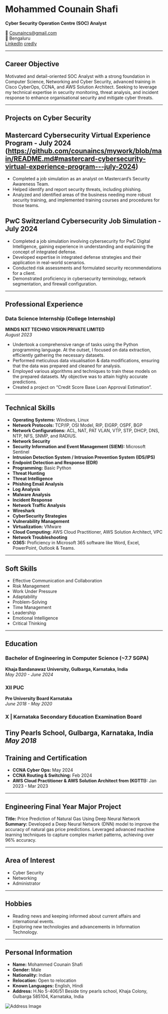 # Mohammed Counain Shafi

**Cyber Security Operation Centre (SOC) Analyst**


📧 [Counaincs@gmail.com](mailto:Counaincs@gmail.com)  
📍 Bengaluru  
[LinkedIn](https://www.linkedin.com/in/counain)
[credly](https://credly.com/users/counain/)

---

## Career Objective

Motivated and detail-oriented SOC Analyst with a strong foundation in Computer Science, Networking and Cyber Security, advanced training in Cisco CyberOps, CCNA, and AWS Solution Architect. Seeking to leverage my technical expertise in security monitoring, threat analysis, and incident response to enhance organisational security and mitigate cyber threats.

---
## Projects on Cyber Security
## Mastercard Cybersecurity Virtual Experience Program - July 2024 (https://github.com/counaincs/mywork/blob/main/README.md#mastercard-cybersecurity-virtual-experience-program---july-2024)


- Completed a job simulation as an analyst on Mastercard’s Security Awareness Team.
- Helped identify and report security threats, including phishing.
- Analyzed and identified areas of the business needing more robust security training, and implemented training courses and procedures for those teams.


## PwC Switzerland Cybersecurity Job Simulation - July 2024

- Completed a job simulation involving cybersecurity for PwC Digital Intelligence, gaining experience in understanding and explaining the concept of integrated defense.
- Developed expertise in integrated defense strategies and their application in real-world scenarios.
- Conducted risk assessments and formulated security recommendations for a client.
- Demonstrated proficiency in cybersecurity terminology, network segmentation, and firewall configuration.

---

## Professional Experience

### Data Science Internship (College Internship)
**MINDS NXT TECHNO VISION PRIVATE LIMITED**  
_August 2023_

- Undertook a comprehensive range of tasks using the Python programming language. At the outset, I focused on data extraction, efficiently gathering the necessary datasets.
- Performed meticulous data visualisation & data modifications, ensuring that the data was prepared and cleaned for analysis.
- Employed various algorithms and techniques to train these models on the prepared datasets. My objective was to attain highly accurate predictions.
- Created a project on “Credit Score Base Loan Approval Estimation”.

---

## Technical Skills

- **Operating Systems:** Windows, Linux
- **Network Protocols:** TCP/IP, OSI Model, RIP, EIGRP, OSPF, BGP
- **Network Configurations:** ACL, NAT, PAT VLAN, VTP, STP, DHCP, DNS, NTP, NFS, SNMP, and RADIUS.
- **Network Security**
- **Security Information and Event Management (SIEM):** Microsoft Sentinel
- **Intrusion Detection System / Intrusion Prevention System (IDS/IPS)**
- **Endpoint Detection and Response (EDR)**
- **Programming:** Basic Python
- **Threat Hunting**
- **Threat Intelligence**
- **Phishing Email Analysis**
- **Log Analysis**
- **Malware Analysis**
- **Incident Response**
- **Network Traffic Analysis**
- **Wireshark**
- **CyberSecurity Strategies**
- **Vulnerability Management**
- **Virtualization:** VMware
- **Cloud Computing:** AWS Cloud Practitioner, AWS Solution Architect, VPC
- **Network Troubleshooting**
- **O365:** Proficiency in Microsoft 365 software like Word, Excel, PowerPoint, Outlook & Teams.

---

## Soft Skills

- Effective Communication and Collaboration
- Risk Management
- Work Under Pressure
- Adaptability
- Problem-Solving
- Time Management
- Leadership
- Emotional Intelligence
- Critical Thinking

---

## Education

### Bachelor of Engineering in Computer Science (~7.7 SGPA)
**Khaja Bandanawaz University, Gulbarga, Karnataka, India**  
_May 2020 - June 2024_

### XII PUC
**Pre University Board Karnataka**  
_June 2018 - May 2020_

### X | Karnataka Secondary Education Examination Board
**Tiny Pearls School, Gulbarga, Karnataka, India**  
_May 2018_
---
## Training and Certification

- **CCNA Cyber Ops:** May 2024
- **CCNA Routing & Switching:** Feb 2024
- **AWS Cloud Practitioner & AWS Solution Architect from (KGTTI):** Jan 2023 - Mar 2023

---

## Engineering Final Year Major Project

**Title:** Price Prediction of Natural Gas Using Deep Neural Network  
**Summary:** Developed a Deep Neural Network (DNN) model to improve the accuracy of natural gas price predictions. Leveraged advanced machine learning techniques to capture complex market patterns, achieving over 96% accuracy.

---

## Area of Interest

- Cyber Security
- Networking
- Administrator

---

## Hobbies

- Reading news and keeping informed about current affairs and international events.
- Exploring new technologies and advancements in Information Technology.

---

## Personal Information

- **Name:** Mohammed Counain Shafi
- **Gender:** Male
- **Nationality:** Indian
- **Relocation:** Open to relocation
- **Known Languages:** English, Hindi
- **Address:** H.No 5-406/51 Beside tiny pearls school, Khaja Colony, Gulbarga 585104, Karnataka, India

![Address Image](path/to/your/address_image.jpg)
